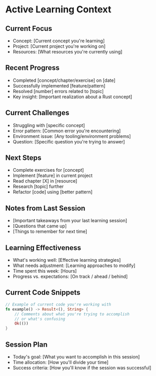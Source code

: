 # Active Learning Context

## Current Focus
- Concept: [Current concept you're learning]
- Project: [Current project you're working on]
- Resources: [What resources you're currently using]

## Recent Progress
- Completed [concept/chapter/exercise] on [date]
- Successfully implemented [feature/pattern]
- Resolved [number] errors related to [topic]
- Key insight: [Important realization about a Rust concept]

## Current Challenges
- Struggling with [specific concept]
- Error pattern: [Common error you're encountering]
- Environment issue: [Any tooling/environment problems]
- Question: [Specific question you're trying to answer]

## Next Steps
- Complete exercises for [concept]
- Implement [feature] in current project
- Read chapter [X] in [resource]
- Research [topic] further
- Refactor [code] using [better pattern]

## Notes from Last Session
- [Important takeaways from your last learning session]
- [Questions that came up]
- [Things to remember for next time]

## Learning Effectiveness
- What's working well: [Effective learning strategies]
- What needs adjustment: [Learning approaches to modify]
- Time spent this week: [Hours]
- Progress vs. expectations: [On track / ahead / behind]

## Current Code Snippets
```rust
// Example of current code you're working with
fn example() -> Result<(), String> {
    // Comments about what you're trying to accomplish
    // or what's confusing
    Ok(())
}
```

## Session Plan
- Today's goal: [What you want to accomplish in this session]
- Time allocation: [How you'll divide your time]
- Success criteria: [How you'll know if the session was successful]
